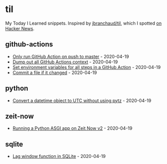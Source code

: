 # til

My Today I Learned snippets. Inspired by [jbranchaud/til](https://github.com/jbranchaud/til), which I spotted [on Hacker News](https://news.ycombinator.com/item?id=22908044).

<!-- index starts -->
## github-actions

* [Only run GitHub Action on push to master](https://github.com/simonw/til/blob/master/github-actions/only-master.md) - 2020-04-19
* [Dump out all GitHub Actions context](https://github.com/simonw/til/blob/master/github-actions/dump-context.md) - 2020-04-19
* [Set environment variables for all steps in a GitHub Action](https://github.com/simonw/til/blob/master/github-actions/set-environment-for-all-steps.md) - 2020-04-19
* [Commit a file if it changed](https://github.com/simonw/til/blob/master/github-actions/commit-if-file-changed.md) - 2020-04-19

## python

* [Convert a datetime object to UTC without using pytz](https://github.com/simonw/til/blob/master/python/convert-to-utc-without-pytz.md) - 2020-04-19

## zeit-now

* [Running a Python ASGI app on Zeit Now v2](https://github.com/simonw/til/blob/master/zeit-now/python-asgi-on-now-v2.md) - 2020-04-19

## sqlite

* [Lag window function in SQLite](https://github.com/simonw/til/blob/master/sqlite/lag-window-function.md) - 2020-04-19
<!-- index ends -->

